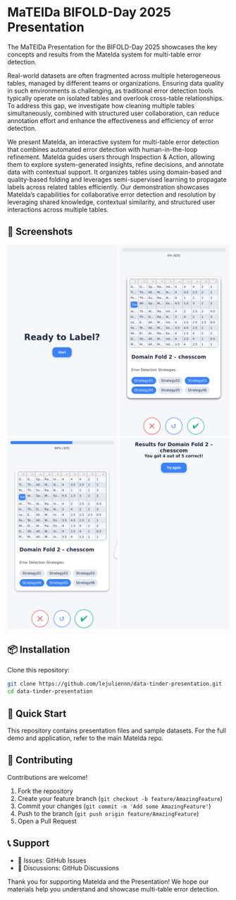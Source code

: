 # MaTElDa BIFOLD-Day 2025 Presentation

The MaTElDa Presentation for the BIFOLD-Day 2025 showcases the key concepts and results from the Matelda system for multi-table error detection. 

Real-world datasets are often fragmented across multiple heterogeneous tables, managed by different teams or organizations. Ensuring data quality in such environments is challenging, as traditional error detection tools typically operate on isolated tables and overlook cross-table relationships. To address this gap, we investigate how cleaning multiple tables simultaneously, combined with structured user collaboration, can reduce annotation effort and enhance the effectiveness and efficiency of error detection.

We present Matelda, an interactive system for multi-table error detection that combines automated error detection with human-in-the-loop refinement. Matelda guides users through Inspection \& Action, allowing them to explore system-generated insights, refine decisions, and annotate data with contextual support. It organizes tables using domain-based and quality-based folding and leverages semi-supervised learning to propagate labels across related tables efficiently. Our demonstration showcases Matelda’s capabilities for collaborative error detection and resolution by leveraging shared knowledge, contextual similarity, and structured user interactions across multiple tables.

## 📸 Screenshots

<img src="images/screenshot1.png" alt="App Screenshot Start" width="250"/>
<img src="images/screenshot2.png" alt="App Screenshot Labeling" width="250"/>
<img src="images/screenshot3.png" alt="App Screenshot Labeling Progress" width="250"/>
<img src="images/screenshot4.png" alt="App Screenshot Result" width="250"/>

## 📦 Installation

Clone this repository:

```bash
git clone https://github.com/lejuliennn/data-tinder-presentation.git
cd data-tinder-presentation
```

## 🚀 Quick Start

This repository contains presentation files and sample datasets. For the full demo and application, refer to the main Matelda repo.

## 🤝 Contributing

Contributions are welcome!

1. Fork the repository
2. Create your feature branch (`git checkout -b feature/AmazingFeature`)
3. Commit your changes (`git commit -m 'Add some AmazingFeature'`)
4. Push to the branch (`git push origin feature/AmazingFeature`)
5. Open a Pull Request

## 📞 Support

- 🐛 Issues: GitHub Issues
- 💬 Discussions: GitHub Discussions

Thank you for supporting Matelda and the Presentation! We hope our materials help you understand and showcase multi-table error detection.
